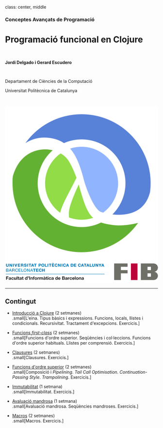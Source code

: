 class: center, middle

### Conceptes Avançats de Programació

# Programació funcional en Clojure

<br>

**Jordi Delgado i Gerard Escudero**

<br>

Departament de Ciències de la Computació

Universitat Politècnica de Catalunya

<br>

![:scale 12%](figures/clojure_logo.png) ![:scale 75%](figures/fib.png)

---

## Contingut

- [Introducció a Clojure](introduccio.html) (2 setmanes) <br>
.small[L'eina. Tipus bàsics i expressions. Funcions, locals, llistes i condicionals. Recursivitat. Tractament d'excepcions. Exercicis.]

- [Funcions *first-class*](firstClass.html) (2 setmanes) <br>
.small[Funcions d'ordre superior. Seqüències i col·leccions. Funcions d'ordre superior habituals. Llistes per comprensió. Exercicis.]

- [Clausures](clausures.html) (2 setmanes) <br>
.small[Clausures. Exercicis.]

- [Funcions d'ordre superior](ordre-superior.html) (2 setmanes) <br>
.small[Composició i *Pipelining*. *Tail Call Optimisation*. *Continuation-Passing Style*. *Trampolining*. Exercicis.]

- [Immutabilitat](immutabilitat.html) (1 setmana) <br>
.small[Immutabilitat. Exercicis.]

- [Avaluació mandrosa](lazy.html) (1 setmana) <br>
.small[Avaluació mandrosa. Seqüències mandroses. Exercicis.]

- [Macros](macros.html) (2 setmanes) <br>
.small[Macros. Exercicis.]

